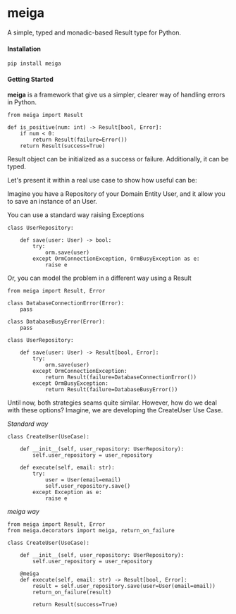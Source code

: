 meiga
=====

A simple, typed and monadic-based Result type for Python.

#### Installation 

~~~
pip install meiga
~~~

#### Getting Started

**meiga** is a framework that give us a simpler, clearer way of handling errors in Python. 

~~~
from meiga import Result

def is_positive(num: int) -> Result[bool, Error]:
    if num < 0:
        return Result(failure=Error())    
    return Result(success=True)
~~~

Result object can be initialized as a success or failure. Additionally, it can be typed.

Let's present it within a real use case to show how useful can be:

Imagine you have a Repository of your Domain Entity User, and it allow you to save an instance of an User.

You can use a standard way raising Exceptions
~~~
class UserRepository:

    def save(user: User) -> bool:
        try:
            orm.save(user)
        except OrmConnectionException, OrmBusyException as e:
            raise e
~~~

Or, you can model the problem in a different way using a Result

~~~
from meiga import Result, Error

class DatabaseConnectionError(Error):
    pass

class DatabaseBusyError(Error):
    pass

class UserRepository:

    def save(user: User) -> Result[bool, Error]:
        try:
            orm.save(user)
        except OrmConnectionException:
            return Result(failure=DatabaseConnectionError())
        except OrmBusyException:
            return Result(failure=DatabaseBusyError())
~~~

Until now, both strategies seams quite similar. However, how do we deal with these options?
Imagine, we are developing the CreateUser Use Case. 


*Standard way*
~~~
class CreateUser(UseCase):

    def __init__(self, user_repository: UserRepository):
        self.user_repository = user_repository

    def execute(self, email: str):
        try:
            user = User(email=email)
            self.user_repository.save()
        except Exception as e:
            raise e
~~~

*meiga way*
~~~
from meiga import Result, Error
from meiga.decorators import meiga, return_on_failure

class CreateUser(UseCase):

    def __init__(self, user_repository: UserRepository):
        self.user_repository = user_repository

    @meiga 
    def execute(self, email: str) -> Result[bool, Error]:
        result = self.user_repository.save(user=User(email=email))
        return_on_failure(result)

        return Result(success=True)
~~~
